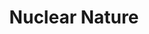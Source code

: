 ---
title:  "Nuclear Nature"
category: ['science']
classes: ['embed']
excerpt: "Not all radioactive ecosystems are created equal."
description: "In the wake of the largest nuclear disaster in history,  questions arose concerning the longterm environmental effects of radiation. The questions outweigh the answers. In light of this, radiobiology is a constantly expanding field, and new discoveries are made every day in the locations affected by the disaster. Let’s look at some examples of the surprising and intriguing ways radioactivity impacts these diverse ecosystems."
header: 
    overlay_image: 
    teaser: assets/images/dalrymple.png
contributors:
    - name: Julia Dalrymple
      bio: "Julia is a rising senior majoring in Statistics and minoring in Biology and Environmental Studies. She is an avid hiker and loves exercising, modeling, and the outdoors."
embed:
    type: storymap
    id: 51e9c248712a3984e93db01032e08d98
    title: radiate
    url: https://uploads.knightlab.com/storymapjs/51e9c248712a3984e93db01032e08d98/radiate/index.html
---